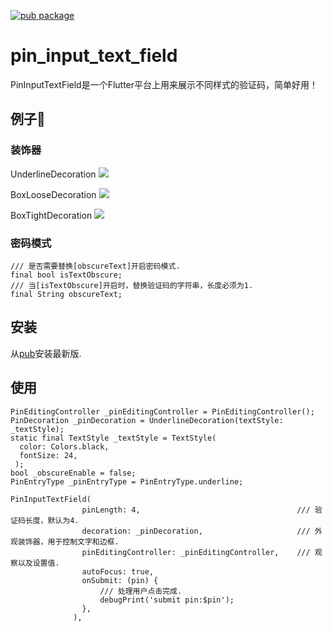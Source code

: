 [![pub package](https://img.shields.io/pub/v/pin_input_text_field.svg)](https://pub.dartlang.org/packages/pin_input_text_field) 

# pin_input_text_field

PinInputTextField是一个Flutter平台上用来展示不同样式的验证码，简单好用！

## 例子🌰

### 装饰器

UnderlineDecoration
![](https://user-gold-cdn.xitu.io/2018/12/31/1680354b3f04d824?w=808&h=1696&f=gif&s=2209887)


BoxLooseDecoration
![](https://user-gold-cdn.xitu.io/2018/12/31/168035580f8f7a2e?w=804&h=1696&f=gif&s=3533729)


BoxTightDecoration
![](https://user-gold-cdn.xitu.io/2018/12/31/168035580f8f7a2e?w=804&h=1696&f=gif&s=3533729)

### 密码模式

```
/// 是否需要替换[obscureText]开启密码模式.
final bool isTextObscure;
/// 当[isTextObscure]开启时，替换验证码的字符串，长度必须为1.
final String obscureText;
```

## 安装
从[pub](https://pub.dartlang.org/packages/pin_input_text_field)安装最新版.

## 使用

```
PinEditingController _pinEditingController = PinEditingController();
PinDecoration _pinDecoration = UnderlineDecoration(textStyle: _textStyle);
static final TextStyle _textStyle = TextStyle(
  color: Colors.black,
  fontSize: 24,
 );
bool _obscureEnable = false;
PinEntryType _pinEntryType = PinEntryType.underline;

PinInputTextField(
                pinLength: 4,                                   /// 验证码长度，默认为4.
                decoration: _pinDecoration,                     /// 外观装饰器，用于控制文字和边框.
                pinEditingController: _pinEditingController,    /// 观察以及设置值.
                autoFocus: true,    
                onSubmit: (pin) {
                    /// 处理用户点击完成.
                    debugPrint('submit pin:$pin');
                },
              ),
```
